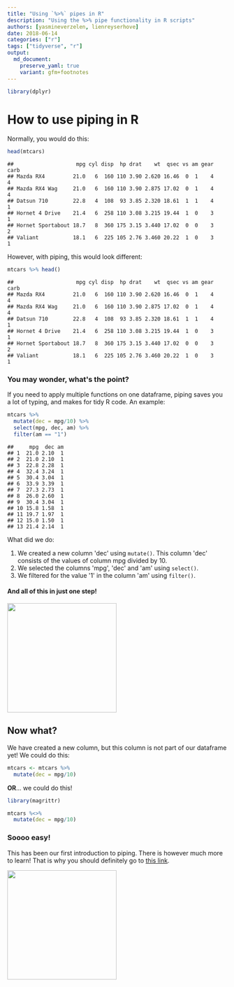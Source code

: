 ```yaml
---
title: "Using `%>%` pipes in R"
description: "Using the %>% pipe functionality in R scripts"
authors: [yasmineverzelen, lienreyserhove]
date: 2018-06-14
categories: ["r"]
tags: ["tidyverse", "r"]
output: 
  md_document:
    preserve_yaml: true
    variant: gfm+footnotes
---
```


``` r
library(dplyr)
```

# How to use piping in R

Normally, you would do this:

``` r
head(mtcars)
```

    ##                    mpg cyl disp  hp drat    wt  qsec vs am gear carb
    ## Mazda RX4         21.0   6  160 110 3.90 2.620 16.46  0  1    4    4
    ## Mazda RX4 Wag     21.0   6  160 110 3.90 2.875 17.02  0  1    4    4
    ## Datsun 710        22.8   4  108  93 3.85 2.320 18.61  1  1    4    1
    ## Hornet 4 Drive    21.4   6  258 110 3.08 3.215 19.44  1  0    3    1
    ## Hornet Sportabout 18.7   8  360 175 3.15 3.440 17.02  0  0    3    2
    ## Valiant           18.1   6  225 105 2.76 3.460 20.22  1  0    3    1

However, with piping, this would look different:

``` r
mtcars %>% head()
```

    ##                    mpg cyl disp  hp drat    wt  qsec vs am gear carb
    ## Mazda RX4         21.0   6  160 110 3.90 2.620 16.46  0  1    4    4
    ## Mazda RX4 Wag     21.0   6  160 110 3.90 2.875 17.02  0  1    4    4
    ## Datsun 710        22.8   4  108  93 3.85 2.320 18.61  1  1    4    1
    ## Hornet 4 Drive    21.4   6  258 110 3.08 3.215 19.44  1  0    3    1
    ## Hornet Sportabout 18.7   8  360 175 3.15 3.440 17.02  0  0    3    2
    ## Valiant           18.1   6  225 105 2.76 3.460 20.22  1  0    3    1

### You may wonder, what's the point?

If you need to apply multiple functions on one dataframe, piping saves you a lot of typing, and makes for tidy R code. An example:

``` r
mtcars %>% 
  mutate(dec = mpg/10) %>%
  select(mpg, dec, am) %>%
  filter(am == "1")
```

    ##     mpg  dec am
    ## 1  21.0 2.10  1
    ## 2  21.0 2.10  1
    ## 3  22.8 2.28  1
    ## 4  32.4 3.24  1
    ## 5  30.4 3.04  1
    ## 6  33.9 3.39  1
    ## 7  27.3 2.73  1
    ## 8  26.0 2.60  1
    ## 9  30.4 3.04  1
    ## 10 15.8 1.58  1
    ## 11 19.7 1.97  1
    ## 12 15.0 1.50  1
    ## 13 21.4 2.14  1

What did we do:
1. We created a new column 'dec' using `mutate()`. This column 'dec' consists of the values of column mpg divided by 10.
2. We selected the columns 'mpg', 'dec' and 'am' using `select()`.
3. We filtered for the value '1' in the column 'am' using `filter()`.

#### And all of this in **just one step**!

<img src="images/chiphooray.png" width="250" />

## Now what?

We have created a new column, but this column is not part of our dataframe yet!
We could do this:

``` r
mtcars <- mtcars %>% 
  mutate(dec = mpg/10)
```

**OR**... we could do this!

``` r
library(magrittr)

mtcars %<>% 
  mutate(dec = mpg/10)
```

### Soooo easy!

This has been our first introduction to piping. There is however much more to learn!
That is why you should definitely go to [this link](https://www.datacamp.com/community/tutorials/pipe-r-tutorial).

<img src="images/hooraypenguin.jpg" width="250" />
